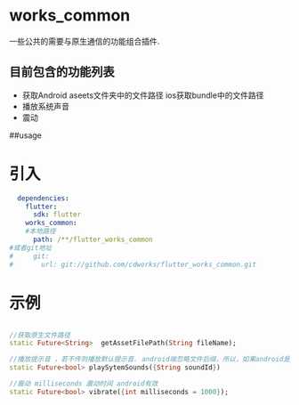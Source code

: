 # works_common

一些公共的需要与原生通信的功能组合插件.


## 目前包含的功能列表

- 获取Android aseets文件夹中的文件路径 ios获取bundle中的文件路径
- 播放系统声音
- 震动

##usage

# 引入

```yaml
  dependencies:
    flutter:
      sdk: flutter
    works_common:
    #本地路径
      path: /**/flutter_works_common
#或者git地址
#	  git:
#       url: git://github.com/cdworks/flutter_works_common.git
```

# 示例

```dart

//获取原生文件路径
static Future<String>  getAssetFilePath(String fileName);

//播放提示音 ，若不传则播放默认提示音. android端忽略文件后缀，所以，如果android是sound.mp3 ios 是sound.caf 那么直接传sound.caf，两端通用
static Future<bool> playSytemSounds({String soundId})

//震动 milliseconds 震动时间 android有效
static Future<bool> vibrate({int milliseconds = 1000});


```